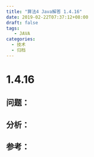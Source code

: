 ```yaml
---
title: "算法4 Java解答 1.4.16"
date: 2019-02-22T07:37:12+08:00
draft: false
tags:
   - JAVA
categories:
  - 技术
  - 归档
---
```



# 1.4.16

## 问题：


## 分析：


## 参考：


